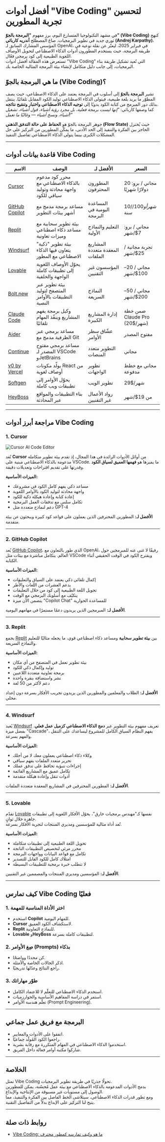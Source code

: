 
# أفضل أدوات "Vibe Coding" لتحسين تجربة المطورين

في مشهد التكنولوجيا المتسارع اليوم، برز مفهوم **"البرمجة بالجوّ" (Vibe Coding)** كنهج ثوري جديد في تطوير البرمجيات. صاغ المصطلح **أندريه كارباثي (Andrej Karpathy)**، المؤسس المشارك السابق لـ OpenAI، في فبراير 2025، ليعبّر عن نقلة نوعية في طريقة البرمجة، حيث يستخدم المطورون أدوات الذكاء الاصطناعي لتحويل الأوصاف اللغوية الطبيعية إلى كود برمجي فعّال.  
تستعرض هذه المقالة أفضل أدوات "Vibe Coding" التي تُعيد تشكيل طريقة بناء البرمجيات، إلى جانب دليل متكامل لإنشاء بيئة البرمجة المثالية الخاصة بك.

## ما هي البرمجة بالجوّ (Vibe Coding)؟

تشير **البرمجة بالجوّ** إلى أسلوب في البرمجة يعتمد على الذكاء الاصطناعي، حيث يصف المطوّر ما يريد بلغة طبيعية، فيتولى الذكاء الاصطناعي توليد الكود المقابل تلقائيًا. ينتقل بذلك دور المبرمج من كتابة الكود يدويًا إلى **توجيه الذكاء الاصطناعي واختبار وتنقيح نتائجه**.  
كما وصفها كارباثي: *"إنها ليست برمجة فعلية، بل مجرد رؤية أشياء، قول أشياء، تشغيل أشياء، ونسخ أشياء — وغالبًا ما تعمل!"*

جوهر البرمجة بالجوّ هو **الحفاظ على حالة التدفق الذهني (Flow State)** حيث يُختزل الحاجز بين الفكرة والتنفيذ إلى الحد الأدنى، ما يمكّن المطورين من التركيز على حل المشكلات الكبرى بينما يتولى الذكاء الاصطناعي تفاصيل التنفيذ.

---

## قاعدة بيانات أدوات Vibe Coding

| الاسم | الوصف | الأفضل لـ | السعر |
|------|--------|-------------|--------|
| [Cursor](https://serp.ly/cursor.so) | محرر كود مدعوم بالذكاء الاصطناعي مع واجهة محادثة وتوليد سياقي للكود | المطورون المحترفون | مجاني / برو: 20 دولارًا شهريًا |
| [GitHub Copilot](https://serp.ly/github.com) | مساعد برمجة مدمج مع أشهر بيئات التطوير | المساعدة اليومية في البرمجة | 10$/شهر أو 100$/سنة |
| [Replit](https://serp.ly/replit.com) | بيئة تطوير سحابية مع مساعد ذكاء اصطناعي وميزات تعاونية | التعليم والنماذج الأولية | مجاني / برو: 7$/شهر |
| [Windsurf](https://serp.ly/windsurf.io) | بيئة تطوير "ذكية" يتعاون فيها الذكاء الاصطناعي مع المطور | المشاريع المعقدة متعددة الملفات | تجربة مجانية / 25$/شهر |
| [Lovable](https://serp.ly/lovable.dev) | يحوّل الأوصاف اللغوية إلى تطبيقات كاملة الواجهة والخلفية | المؤسسون غير التقنيين | مجاني / 20–100$/شهر |
| [Bolt.new](https://serp.ly/bolt.new) | بيئة تطوير عبر المتصفح لتوليد التطبيقات بالأوامر النصية | النماذج السريعة | مجاني / 50–200$/شهر |
| [Claude Code](https://serp.ly/claude.ai) | وكيل برمجة يفهم المشاريع وينفّذ المهام تلقائيًا | إدارة المشاريع الكبيرة | ضمن خطة Claude Pro (20$/شهر) |
| [Aider](https://serp.ly/aider.chat) | مساعد برمجي عبر الطرفية مدمج مع Git | عشّاق سطر الأوامر | مفتوح المصدر |
| [Continue](https://serp.ly/continue.dev) | مساعد برمجي مفتوح المصدر لـ VSCode وJetBrains | التطوير متعدد المنصات | مجاني |
| [v0 by Vercel](https://serp.ly/v0.dev) | يولّد مكونات React من أوصاف لغوية | تطوير الواجهات | مجاني مع خطط مدفوعة |
| [Softgen](https://serp.ly/softgen.com) | يحوّل الأوامر إلى تطبيقات ويب كاملة | تطوير الويب | 29$/شهر |
| [HeyBoss](https://serp.ly/heyboss.ai) | بناء التطبيقات والمواقع عبر المحادثة | رواد الأعمال غير التقنيين | من 19$/شهر |

---

## مراجعة أبرز أدوات Vibe Coding

### 1. Cursor

![Cursor AI Code Editor](https://cursor.sh/assets/img/cursor-hero.webp)

تُعد **Cursor** من أوائل الأدوات الرائدة في هذا المجال، إذ تقدم بيئة تطوير متكاملة مدعومة بالذكاء الاصطناعي مبنية على VSCode. ما يميزها هو **فهمها العميق لسياق الكود** وقدرتها على تقديم اقتراحات وتعديلات دقيقة.

**الميزات الأساسية:**

- مساعد ذكي يفهم كامل الكود في مشروعك  
- واجهة محادثة لتوليد الكود بالأوامر اللغوية  
- إعادة كتابة وإعادة هيكلة ذكية للكود  
- تكامل سلس مع تدفقات العمل البرمجية  
- دعم لنماذج متعددة مثل GPT-4  

**الأفضل لـ:** المطورين المحترفين الذين يعملون على قواعد كود كبيرة ويبحثون عن بيئة متقدمة.

---

### 2. GitHub Copilot

يُعد [GitHub Copilot](https://serp.ly/github.com)، الذي طور بالتعاون مع OpenAI، رفيقًا لا غنى عنه للمبرمجين حول العالم. يتكامل مباشرة مع بيئات مثل VSCode ويقترح الكود في الوقت الحقيقي أثناء الكتابة.

**الميزات الأساسية:**

- إكمال تلقائي ذكي يعتمد على السياق والتعليقات  
- يدعم العشرات من اللغات والأُطر  
- تحويل اللغة الطبيعية إلى كود من خلال التعليقات  
- يتكيّف مع أسلوبك البرمجي مع الوقت  
- يتضمن الآن ميزة "Copilot Chat" للمساعدة الحوارية  

**الأفضل لـ:** المبرمجين الذين يريدون دعمًا مستمرًا في مهامهم اليومية.

---

### 3. Replit

يجمع [Replit](https://serp.ly/replit.com) بين **بيئة تطوير سحابية** ومساعد ذكاء اصطناعي قوي، ما يجعله مثاليًا للتعليم والنماذج السريعة.

**الميزات الأساسية:**

- بيئة تطوير تعمل في المتصفح من أي مكان  
- توليد وإكمال ذكي للكود  
- برمجة تعاونية متعددة اللاعبين  
- نشر واستضافة بنقرة واحدة  
- دعم لأكثر من 50 لغة  

**الأفضل لـ:** الطلاب والمعلمين والمطورين الذين يريدون تجريب الأفكار بسرعة دون إعداد محلي.

---

### 4. Windsurf

يُعيد [Windsurf](https://serp.ly/windsurf.io) تعريف مفهوم بيئة التطوير عبر **دمج الذكاء الاصطناعي كزميل عمل فعلي**. بفضل ميزة "Cascade"، يفهم النظام السياق الكامل للمشروع ليساعدك على التنقل والفهم بسرعة.

**الميزات الأساسية:**

- وكلاء ذكاء اصطناعي يعملون معك لا من أجلك  
- تحرير متعدد الملفات بفهم سياقي  
- إجراءات تنبؤية تحافظ على تدفق عملك  
- تكامل عميق مع المشاريع القائمة  
- أدوات تنقل وإعادة هيكلة متقدمة  

**الأفضل لـ:** المطورين المحترفين في المشاريع المعقدة متعددة الملفات.

---

### 5. Lovable

تقدّم [Lovable](https://serp.ly/lovable.dev) نفسها كـ"مهندس برمجيات خارق"، يحوّل الأفكار اللغوية إلى تطبيقات جاهزة خلال ثوانٍ.  
تُعد أداة مثالية للمؤسسين ومديري المنتجات لتجربة الأفكار بسرعة.

**الميزات الأساسية:**

- تحويل اللغة الطبيعية إلى تطبيقات متكاملة  
- محرر مرئي لتخصيص التطبيقات الناتجة  
- تكامل مع قواعد البيانات وواجهات البرمجة  
- امتلاك كامل للكود القابل للتصدير  
- لا تتطلب خبرة برمجية للتطبيقات البسيطة  

**الأفضل لـ:** المؤسسين ومديري المنتجات والمصممين غير التقنيين.

------

## كيف تمارس Vibe Coding فعليًا

### 1. اختر الأداة المناسبة للمهمة
- استخدم **Copilot** للمهام اليومية.  
- **Cursor** لاستكشاف الكود العميق.  
- **Replit** للنماذج التعاونية.  
- **Lovable** و**HeyBoss** لتطبيقات كاملة بسرعة.  

### 2. صِغ الأوامر (Prompts) بذكاء
- كن محددًا وواضحًا.  
- اذكر الحالات الخاصة والأمثلة.  
- راجع النتائج وعدّلها تدريجيًا.  

### 3. طوّر مهاراتك
- استخدم الذكاء الاصطناعي للتعلّم لا للاعتماد الكامل.  
- استمر في دراسة المفاهيم الأساسية والخوارزميات.  
- تعلّم هندسة الأوامر (Prompt Engineering).  

---

## البرمجة مع فريق عمل جماعي

- اتفقوا على الأدوات والمعايير.  
- راجعوا الكود المُولّد جماعيًا.  
- استخدموا الذكاء الاصطناعي في المهام المتكررة مع رقابة بشرية.  
- شاركوا مكتبة أوامر فعالة داخل الفريق.  

---

## الخلاصة

تمثل Vibe Coding تحولًا جذريًا في طريقة تطوير البرمجيات.  
بدمج الأدوات المدعومة بالذكاء الاصطناعي مع بيئة عمل مُحسّنة، يمكن للمطورين الوصول إلى مستويات غير مسبوقة من الإنتاجية والإبداع.  
ومع تطور قدرات الذكاء الاصطناعي، سيتلاشى الخط الفاصل بين الفكرة والتنفيذ، مما يتيح لنا التركيز على الإبداع بدلاً من التفاصيل التقنية.

---

## روابط ذات صلة
 
- [Vibe Coding: ما هو وكيف تمارسه كمطور محترف](https://gist.github.com/devinschumacher/2f41c6b62907875f77ec133f3d15da9a)
